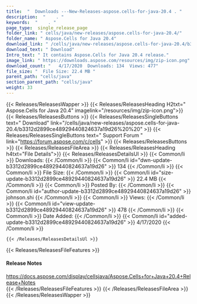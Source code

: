 ```yaml
---
title:  "  Downloads ---New-Releases-aspose.cells-for-java-20.4 . " 
description:  "    . " 
keywords:  "    . " 
page_type:  single_release_page
folder_link: " cells/java/new-releases/aspose.cells-for-java-20.4/"
folder_name: " Aspose.Cells for Java 20.4"
download_link: " /cells/java/new-releases/aspose.cells-for-java-20.4/b3312d2899ce48929440824637a19d26"
download_text: " Download"
Intro_text: " It contains Aspose.Cells for Java 20.4 release."
image_link: " https://downloads.aspose.com/resources/img/zip-icon.png"
download_count: "   4/17/2020  Downloads: 134  Views: 477"
file_size: "  File Size: 22.4 MB "
parent_path: "cells/java"
section_parent_path: "cells/java"
weight: 33 
---
```


{{< Releases/ReleasesWapper >}}
  {{< Releases/ReleasesHeading H2txt=" Aspose.Cells for Java 20.4" imagelink="/resources/img/zip-icon.png">}}
  {{< Releases/ReleasesButtons >}}
    {{< Releases/ReleasesSingleButtons text=" Download" link="/cells/java/new-releases/aspose.cells-for-java-20.4/b3312d2899ce48929440824637a19d26%20%20" >}}
    {{< Releases/ReleasesSingleButtons text=" Support Forum " link="https://forum.aspose.com/c/cells" >}}
  {{< Releases/ReleasesButtons >}}
  {{< Releases/ReleasesFileArea >}}
    {{< Releases/ReleasesHeading h4txt="File Details">}}
    {{< Releases/ReleasesDetailsUl >}}
            {{< Common/li  >}} Downloads: {{< /Common/li >}} 
      {{< Common/li id="dwn-update-b3312d2899ce48929440824637a19d26" >}} 134 {{< /Common/li >}} 
      {{< Common/li  >}} File Size: {{< /Common/li >}} 
      {{< Common/li id="size-update-b3312d2899ce48929440824637a19d26" >}} 22.4 MB {{< /Common/li >}} 
      {{< Common/li  >}} Posted By: {{< /Common/li >}} 
      {{< Common/li id="author-update-b3312d2899ce48929440824637a19d26" >}} johnson.shi {{< /Common/li >}} 
      {{< Common/li  >}} Views: {{< /Common/li >}} 
      {{< Common/li id="view-update-b3312d2899ce48929440824637a19d26" >}} 478 {{< /Common/li >}} 
      {{< Common/li  >}} Date Added: {{< /Common/li >}} 
      {{< Common/li id="added-update-b3312d2899ce48929440824637a19d26" >}} 4/17/2020 {{< /Common/li >}} 

    {{< /Releases/ReleasesDetailsUl >}}

  {{< Releases/ReleasesFileFeatures >}}
      <h4>Release Notes</h4><div><a href="https://docs.aspose.com/display/cellsjava/Aspose.Cells+for+Java+20.4+Release+Notes">https://docs.aspose.com/display/cellsjava/Aspose.Cells+for+Java+20.4+Release+Notes</a></div>
  {{< /Releases/ReleasesFileFeatures >}}
 {{< /Releases/ReleasesFileArea >}}
{{< /Releases/ReleasesWapper >}}


